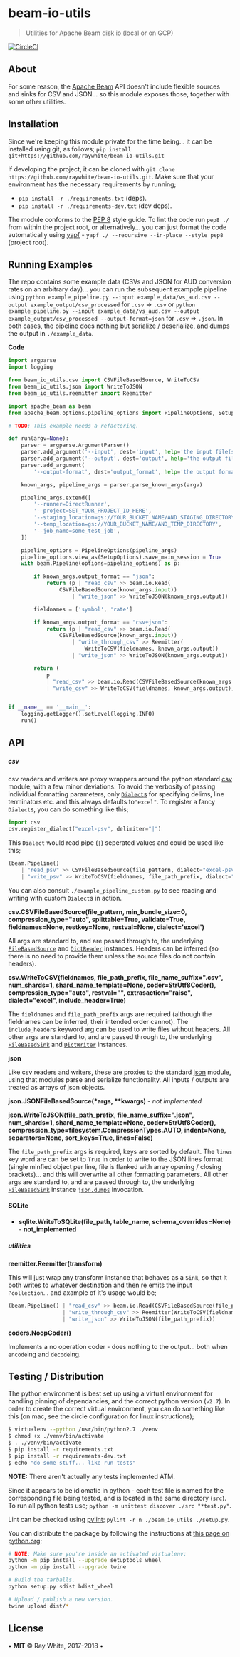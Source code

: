 # beam-io-utils

> Utilities for Apache Beam disk io (local or on GCP) 

[![CircleCI](https://circleci.com/gh/raywhite/beam-io-utils.svg?style=shield&circle-token=f4694e83d6aaa04718887834067be087d378dad7)](https://circleci.com/gh/raywhite/beam-io-utils)

## About

For some reason, the [Apache Beam](https://beam.apache.org/) API doesn't include flexible sources and sinks for CSV and JSON... so this module exposes those, together with some other utilities.

## Installation

Since we're keeping this module private for the time being... it can be installed using git, as follows; `pip install git+https://github.com/raywhite/beam-io-utils.git`

If developing the project, it can be cloned with `git clone https://github.com/raywhite/beam-io-utils.git`. Make sure that your environment has the necessary requirements by running;
- `pip install -r ./requirements.txt` (deps).
- `pip install -r ./requirements-dev.txt` (dev deps).

The module conforms to the [PEP 8](https://www.python.org/dev/peps/pep-0008/) style guide. To lint the code run `pep8 ./` from within the project root, or alternatively... you can just format the code automatically using [yapf](https://github.com/google/yapf#usage) - `yapf ./ --recursive --in-place --style pep8` (project root).

## Running Examples

The repo contains some example data (CSVs and JSON for AUD conversion rates on an arbitrary day)... you can run the subsequent exampple pipeline using `python example_pipeline.py --input example_data/vs_aud.csv --output example_output/csv_processed` for `.csv` => `.csv` or `python example_pipeline.py --input example_data/vs_aud.csv --output example_output/csv_processed --output-format=json` for `.csv` => `.json`. In both cases, the pipeline does nothing but serialize / deserialize, and dumps the output in `./example_data`.

**Code**

```python
import argparse
import logging

from beam_io_utils.csv import CSVFileBasedSource, WriteToCSV
from beam_io_utils.json import WriteToJSON
from beam_io_utils.reemitter import Reemitter

import apache_beam as beam
from apache_beam.options.pipeline_options import PipelineOptions, SetupOptions

# TODO: This example needs a refactoring.

def run(argv=None):
    parser = argparse.ArgumentParser()
    parser.add_argument('--input', dest='input', help='the input file(s)')
    parser.add_argument('--output', dest='output', help='the output file')
    parser.add_argument(
        '--output-format', dest='output_format', help='the output format')

    known_args, pipeline_args = parser.parse_known_args(argv)

    pipeline_args.extend([
        '--runner=DirectRunner',
        '--project=SET_YOUR_PROJECT_ID_HERE',
        '--staging_location=gs://YOUR_BUCKET_NAME/AND_STAGING_DIRECTORY',
        '--temp_location=gs://YOUR_BUCKET_NAME/AND_TEMP_DIRECTORY',
        '--job_name=some_test_job',
    ])

    pipeline_options = PipelineOptions(pipeline_args)
    pipeline_options.view_as(SetupOptions).save_main_session = True
    with beam.Pipeline(options=pipeline_options) as p:

        if known_args.output_format == "json":
            return (p | "read_csv" >> beam.io.Read(
                CSVFileBasedSource(known_args.input))
                    | "write_json" >> WriteToJSON(known_args.output))

        fieldnames = ['symbol', 'rate']

        if known_args.output_format == "csv+json":
            return (p | "read_csv" >> beam.io.Read(
                CSVFileBasedSource(known_args.input))
                    | "write_through_csv" >> Reemitter(
                        WriteToCSV(fieldnames, known_args.output))
                    | "write_json" >> WriteToJSON(known_args.output))

        return (
            p
            | "read_csv" >> beam.io.Read(CSVFileBasedSource(known_args.input))
            | "write_csv" >> WriteToCSV(fieldnames, known_args.output))


if __name__ == '__main__':
    logging.getLogger().setLevel(logging.INFO)
    run()
```

## API

##### **csv**

csv readers and writers are proxy wrappers around the python standard [csv](https://docs.python.org/2/library/csv.html#) module, with a few minor deviations. To avoid the verbosity of passing individual formatting parameters, only [`Dialect`s](https://docs.python.org/2/library/csv.html#) for specifying delims, line terminators etc. and this always defaults to`"excel"`. To register a fancy `Dialect`s, you can do something like this;

```python
import csv
csv.register_dialect("excel-psv", delimiter="|")
```

This `Dialect` would read pipe (`|`) seperated values and could be used like this;

```python
(beam.Pipeline() 
    | "read_psv" >> CSVFileBasedSource(file_pattern, dialect="excel-psv")
    | "write_psv" >> WriteToCSV(fieldnames, file_path_prefix, dialect="excel-psv"))
```

You can also consult `./example_pipeline_custom.py` to see reading and writing with custom `Dialect`s in action.

**csv.CSVFileBasedSource(file_pattern, min_bundle_size=0, compression_type="auto", splittable=True, validate=True, fieldnames=None, restkey=None, restval=None, dialect='excel')** 

All args are standard to, and are passed through to, the underlying [`FileBasedSource`](https://beam.apache.org/documentation/sdks/pydoc/2.2.0/apache_beam.io.filebasedsource.html#apache_beam.io.filebasedsource.FileBasedSource) and [`DictReader`](https://docs.python.org/2/library/csv.html#csv.DictReader) instances. Headers can be inferred (so there is no need to provide them unless the source files do not contain headers).

**csv.WriteToCSV(fieldnames, file_path_prefix, file_name_suffix=".csv", num_shards=1, shard_name_template=None, coder=StrUtf8Coder(), compression_type="auto", restval="", extrasaction="raise", dialect="excel", include_header=True)**

The `fieldnames` and `file_path_prefix` args are required (although the fieldnames can be inferred, their intended order cannot). The `include_headers` keyword arg can be used to write files without headers. All other args are standard to, and are passed through to, the underlying [`FileBasedSink`](https://beam.apache.org/documentation/sdks/pydoc/2.2.0/apache_beam.io.filebasedsink.html#apache_beam.io.filebasedsink.FileBasedSink) and [`DictWriter`](https://docs.python.org/2/library/csv.html#csv.DictWriter) instances.

**json**

Like csv readers and writers, these are proxies to the standard [json](https://docs.python.org/2/library/json.html#module-json) module, using that modules parse and serialize functionality. All inputs / outputs are treated as arrays of json objects.

**json.JSONFileBasedSource(\*args, \*\*kwargs)** - _not implemented_

**json.WriteToJSON(file_path_prefix, file_name_suffix=".json", num_shards=1, shard_name_template=None, coder=StrUtf8Coder(), compression_type=filesystem.CompressionTypes.AUTO, indent=None, separators=None, sort_keys=True, lines=False)**

The `file_path_prefix` args is required, keys are sorted by default. The `lines` key word are can be set to `True` in order to write to the JSON lines format (single minfied object per line, file is flanked with array opening / closing brackets)... and this will overwrite all other formatting parameters. All other args are standard to, and are passed through to, the underlying [`FileBasedSink`](https://beam.apache.org/documentation/sdks/pydoc/2.2.0/apache_beam.io.filebasedsink.html#apache_beam.io.filebasedsink.FileBasedSink) instance [`json.dumps`](https://docs.python.org/2/library/json.html#json.dumps) invocation.

#### **SQLite**

- **sqlite.WriteToSQLite(file_path, table_name, schema_overrides=None)** - __not_implemented__

##### **utilities**

**reemitter.Reemitter(transform)**

This will just wrap any transform instance that behaves as a `Sink`, so that it both writes to whatever destination and then re emits the input `Pcollection`... and axample of it's usage would be;

```python
(beam.Pipeline() | "read_csv" >> beam.io.Read(CSVFileBasedSource(file_pattern))
                 | "write_through_csv" >> Reemitter(WriteToCSV(fieldnames, file_path_prefix))
                 | "write_json" >> WriteToJSON(file_path_prefix))
```

**coders.NoopCoder()**

Implements a no operation coder - does nothing to the output... both when `encode`ing and `decode`ing.

## Testing / Distribution

The python environment is best set up using a virtual environment for handling pinning of dependancies, and the correct python version (`v2.7`). In order to create the correct virtual environment, you can do something like this (on mac, see the circle configuration for linux instructions);

```sh
$ virtualenv --python /usr/bin/python2.7 ./venv
$ chmod +x ./venv/bin/activate
$ . ./venv/bin/activate
$ pip install -r requirements.txt
$ pip install -r requirements-dev.txt
$ echo "do some stuff... like run tests"
```

**NOTE:** There aren't actually any tests implemented ATM.

Since it appears to be idiomatic in python - each test file is named for the corresponding file being tested, and is located in the same directory (`src`). To run all python tests use; `python -m unittest discover ./src "*test.py"`.

Lint can be checked using [pylint](https://www.pylint.org/); `pylint -r n ./beam_io_utils ./setup.py`.

You can distribute the package by following the instructions at [this page on python.org](https://packaging.python.org/tutorials/packaging-projects/);

```sh
# NOTE: Make sure you're inside an activated virtualenv;
python -m pip install --upgrade setuptools wheel
python -m pip install --upgrade twine

# Build the tarballs.
python setup.py sdist bdist_wheel

# Upload / publish a new version.
twine upload dist/*
```

## License

&bull; **MIT** &copy; Ray White, 2017-2018 &bull;
